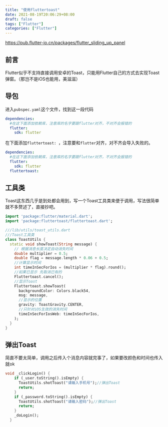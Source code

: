 ```yaml
---
title: "使用fluttertoast"
date: 2021-08-19T20:06:29+08:00
draft: false
tags: ["Flutter"]
categories: ["Flutter"]
---
```


https://pub.flutter-io.cn/packages/flutter_sliding_up_panel

## 前言

Flutter似乎不支持直接调用安卓的Toast，只能用Flutter自己的方式去实现Toast弹窗。（那岂不是iOS也能用，美滋滋）

## 导包

进入`pubspec.yaml`这个文件，找到这一段代码

```yaml
dependencies:
  #在这下面添加依赖库，注意库的名字要跟flutter对齐，不对齐会报错的
  flutter:
    sdk: flutter

```

在下面添加`fluttertoast: `，注意要和`flutter`对齐，对不齐会导入失败的。

```yaml
dependencies:
  #在这下面添加依赖库，注意库的名字要跟flutter对齐，不对齐会报错的
  flutter:
    sdk: flutter
  fluttertoast: 
```

## 工具类

Toast这东西几乎是到处都会用到，写一个Toast工具类来便于调用，写法很简单就不多赘述了，直接抄吧。

```dart
import 'package:flutter/material.dart';
import 'package:fluttertoast/fluttertoast.dart';

///lib/utils/toast_utils.dart
///Toast工具类
class ToastUtils {
  static void showToast(String message) {
    // 根据消息长度决定自动消失时间
    double multiplier = 0.5;
    double flag = message.length * 0.06 + 0.5;
    //计算显示时间
    int timeInSecForIos = (multiplier * flag).round();
    //如果已显示 先取消已有的
    Fluttertoast.cancel();
    //显示Toast
    Fluttertoast.showToast(
      backgroundColor: Colors.black54,
      msg: message,
      //显示的位置
      gravity: ToastGravity.CENTER,
      //只针对iOS生效的消失时间
      timeInSecForIosWeb: timeInSecForIos,
    );
  }
}

```

## 弹出Toast

简直不要太简单，调用之后传入个消息内容就完事了，如果要改颜色和时间也传入就ok

```dart
void _clickLogin() {
    if (_user.toString().isEmpty) {
      ToastUtils.shotToast("请输入手机号");//弹出Toast
      return;
    }
    if (_password.toString().isEmpty) {
      ToastUtils.shotToast("请输入密码");//弹出Toast
      return;
    }
    _doLogin();
  }
```

